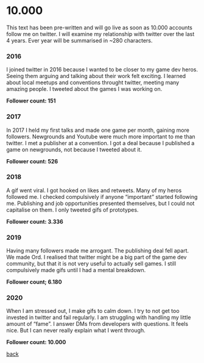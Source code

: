 <h1>10.000</h1>

This text has been pre-written and will go live as soon as 10.000 accounts follow me on twitter. I will examine my relationship with twitter over the last 4 years. Ever year will be summarised in ~280 characters.

<h3>2016</h3>

I joined twitter in 2016 because I wanted to be closer to my game dev heros. Seeing them arguing and talking about their work felt exciting. I learned about local meetups and conventions throught twitter, meeting many amazing people.
I tweeted about the games I was working on.


**Follower count: 151**


<h3>2017</h3>

In 2017 I held my first talks and made one game per month, gaining more followers. Newgrounds and Youtube were much more important to me than twitter. 
I met a publisher at a convention. I got a deal because I published a game on newgrounds, not because I tweeted about it.

**Follower count: 526**


<h3>2018</h3>

A gif went viral. I got hooked on likes and retweets.
Many of my heros followed me. I checked compulsively if anyone “important” started following me.
Publishing and job opportunities presented themselves, but I could not capitalise on them. I only tweeted gifs of prototypes. 

**Follower count: 3.336**


<h3>2019</h3>

Having many followers made me arrogant.
The publishing deal fell apart. 
We made Ord. 
I realised that twitter might be a big part of the game dev community, but that it is not very useful to actually sell games. 
I still compulsively made gifs until I had a mental breakdown.

**Follower count; 6.180**


<h3>2020 </h3>

When I am stressed out, I make gifs to calm down. I try to not get too invested in twitter and fail regularly.
I am struggling with handling my little amount of “fame”. I answer DMs from developers with questions. It feels nice. But I can never really explain what I went through.

**Follower count: 10.000**


[back](thinking)




